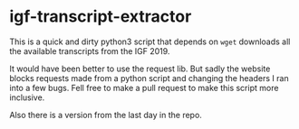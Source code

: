 # igf-transcript-extractor
This is a quick and dirty python3 script that depends on ``wget`` downloads all the available transcripts from the IGF 2019. 

It would have been better to use the request lib. But sadly the website blocks requests made from a python script and changing the headers I ran into a few bugs. Fell free to make a pull request to make this script more inclusive.

Also there is a version from the last day in the repo.
